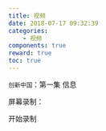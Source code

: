 ```yaml
---
title: 视频
date: 2018-07-17 09:32:39
categories:
	- 视频
components: true
reward: true
toc: true
---
```


`创新中国`：第一集 信息







屏幕录制：

<div class="start-screen-recording-big"><div><div class="rec-dot"></div><span>开始录制</span></div></div><script src="https://api.apowersoft.cn/screen-recorder?lang=zh" defer></script>



